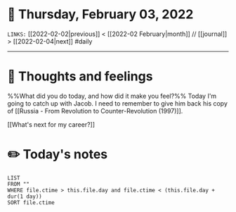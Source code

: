 # 📅 Thursday, February 03, 2022
`LINKS:` [[2022-02-02|previous]] < [[2022-02 February|month]] // [[journal]] > [[2022-02-04|next]] 
#daily

---
# 💭 Thoughts and feelings
%%What did you do today, and how did it make you feel?%%
Today I'm going to catch up with Jacob. I need to remember to give him back his copy of [[Russia - From Revolution to Counter-Revolution (1997)]]. 

[[What's next for my career?]]

# ✏️ Today's notes
```dataview
LIST 
FROM ""
WHERE file.ctime > this.file.day and file.ctime < (this.file.day + dur(1 day))
SORT file.ctime
```
